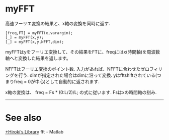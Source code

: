 # myFFT
高速フーリエ変換の結果と、x軸の変換を同時に返す.

    [freq,FT] = myFFT(x,varargin);
    [_] = myFFT(x,y);
    [_] = myFFT(x,y,NFFT,dim);
    

myFFTはyをフーリエ変換して、その結果をFTに、freqにはx(時間軸)を周波数軸へと変換した結果を返します。

NFFTはフーリエ変換のポイント数. 入力があれば、NFFTに合わせたゼロフィリングを行う.
dimが指定された場合はdimに沿って変換.
yはfftshiftされている(つまりfreq = 0が中心)として自動的に返されます.

x軸の変換は、
freq = Fs * (0:L/2)/L; の式に従います.
Fsはxの時間軸の刻み.



----------
# See also

[+Hiroki’s Library](https://paper.dropbox.com/doc/Hirokis-Library-FTsQvYTdtV3TU3DCBth1a) 
fft - Matlab

